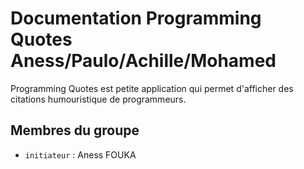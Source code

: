 # Documentation Programming Quotes Aness/Paulo/Achille/Mohamed

Programming Quotes est petite application qui permet d'afficher des citations humouristique de programmeurs. 

## Membres du groupe

- `initiateur` : Aness FOUKA
